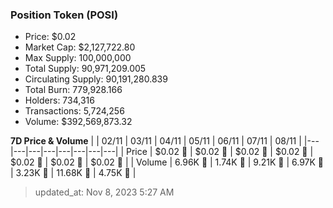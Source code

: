 
  ### Position Token (POSI)
  - Price: $0.02
  - Market Cap: $2,127,722.80
  - Max Supply: 100,000,000
  - Total Supply: 90,971,209.005
  - Circulating Supply: 90,191,280.839
  - Total Burn: 779,928.166
  - Holders: 734,316
  - Transactions: 5,724,256
  - Volume: $392,569,873.32

  **7D Price & Volume**
  | | 02&#x2F;11 | 03&#x2F;11 | 04&#x2F;11 | 05&#x2F;11 | 06&#x2F;11 | 07&#x2F;11 | 08&#x2F;11 |
  |---|---|---|---|---|---|---|---|
  | Price | $0.02 🚀 | $0.02 🔻 | $0.02 🔻 | $0.02 🚀 | $0.02 🚀 | $0.02 🔻 | $0.02 🚀 |
  | Volume | 6.96K 🚀 | 1.74K 🔻 | 9.21K 🚀 | 6.97K 🔻 | 3.23K 🔻 | 11.68K 🚀 | 4.75K 🔻 |

  > updated_at: Nov 8, 2023 5:27 AM
